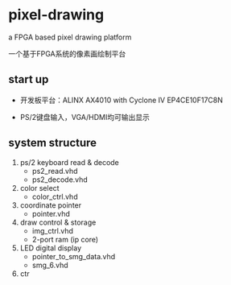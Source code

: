 # pixel-drawing

a FPGA based pixel drawing platform

一个基于FPGA系统的像素画绘制平台

## start up

- 开发板平台：ALINX AX4010 with Cyclone IV EP4CE10F17C8N

- PS/2键盘输入，VGA/HDMI均可输出显示

## system structure

1. ps/2 keyboard read & decode
    - ps2_read.vhd
    - ps2_decode.vhd
2. color select
    - color_ctrl.vhd
3. coordinate pointer
    - pointer.vhd
4. draw control & storage
    - img_ctrl.vhd
    - 2-port ram (ip core)
5. LED digital display
    - pointer_to_smg_data.vhd
    - smg_6.vhd
6. ctr

